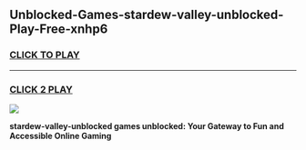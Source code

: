 
## Unblocked-Games-stardew-valley-unblocked-Play-Free-xnhp6
<h3>
<a href="https://premium76.site?title=stardew-valley-unblocked&ref=20M">CLICK TO PLAY</a></h3>
<hr>

<h3>
<a href="https://premium76.site?title=stardew-valley-unblocked&ref=20M">CLICK 2 PLAY</a>
  
</h3>

<a href="https://premium76.site?title=stardew-valley-unblocked&ref=19M"><img src="https://clearcache.store/games.png"></a>


**stardew-valley-unblocked games unblocked: Your Gateway to Fun and Accessible Online Gaming**

